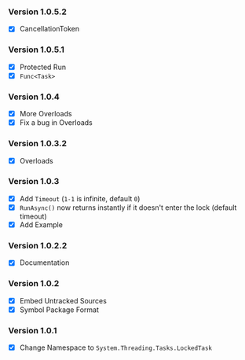 ### Version 1.0.5.2
- [x] CancellationToken

### Version 1.0.5.1
- [x] Protected Run
- [x] `Func<Task>`

### Version 1.0.4
- [x] More Overloads
- [x] Fix a bug in Overloads

### Version 1.0.3.2
- [x] Overloads

### Version 1.0.3
- [x] Add `Timeout` (`1-1` is infinite, default `0`)
- [x] `RunAsync()` now returns instantly if it doesn't enter the lock (default timeout)
- [x] Add Example

### Version 1.0.2.2
- [x] Documentation

### Version 1.0.2
- [x] Embed Untracked Sources
- [x] Symbol Package Format

### Version 1.0.1
- [x] Change Namespace to `System.Threading.Tasks.LockedTask`

